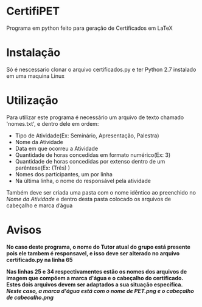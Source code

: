 # CertifiPET
Programa em python feito para geração de Certificados em LaTeX

# Instalação
Só é nescessario clonar o arquivo certificados.py e ter Python 2.7 instalado em uma maquina Linux

# Utilização

Para utilizar este programa é necessário um arquivo de texto chamado 'nomes.txt', e dentro dele em ordem:

- Tipo de Atividade(Ex: Seminário, Apresentação, Palestra)
- Nome da Atividade
- Data em que ocorreu a Atividade
- Quantidade de horas concedidas em formato numérico(Ex: 3)
- Quantidade de horas concedidas por extenso dentro de um parêntese(Ex: (Três) )
- Nomes dos participantes, um por linha
- Na última linha, o nome do responsável pela atividade

Também deve ser criada uma pasta com o nome idêntico ao preenchido no *Nome da Atividade* e dentro desta pasta colocado os arquivos de cabeçalho e marca d’água

# Avisos

**No caso deste programa, o nome do Tutor atual do grupo está presente pois ele tambem é responsavel, e isso deve ser alterado no arquivo certificado.py na linha 65**

**Nas linhas 25 e 34 respectivamentes estão os nomes dos arquivos de imagem que compõem a marca d'água e o cabeçalho do certificado. Estes dois arquivos devem ser adaptados a sua situação específica. *Neste caso, a marca d'água está com o nome de PET.png e o cabeçalho de cabecalho.png***


